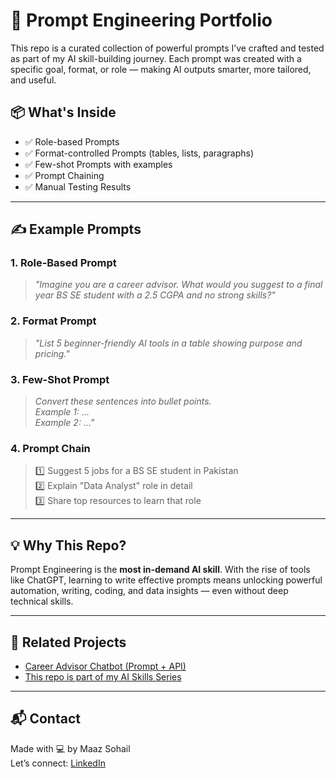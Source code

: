 # 🧠 Prompt Engineering Portfolio

This repo is a curated collection of powerful prompts I’ve crafted and tested as part of my AI skill-building journey. Each prompt was created with a specific goal, format, or role — making AI outputs smarter, more tailored, and useful.

## 📦 What's Inside

- ✅ Role-based Prompts  
- ✅ Format-controlled Prompts (tables, lists, paragraphs)  
- ✅ Few-shot Prompts with examples  
- ✅ Prompt Chaining  
- ✅ Manual Testing Results

---

## ✍️ Example Prompts

### 1. Role-Based Prompt
> *"Imagine you are a career advisor. What would you suggest to a final year BS SE student with a 2.5 CGPA and no strong skills?"*

### 2. Format Prompt
> *"List 5 beginner-friendly AI tools in a table showing purpose and pricing."*

### 3. Few-Shot Prompt
> *Convert these sentences into bullet points.  
Example 1: ...  
Example 2: ..."*

### 4. Prompt Chain
> 1️⃣ Suggest 5 jobs for a BS SE student in Pakistan  
> 2️⃣ Explain "Data Analyst" role in detail  
> 3️⃣ Share top resources to learn that role

---

## 💡 Why This Repo?

Prompt Engineering is the **most in-demand AI skill**. With the rise of tools like ChatGPT, learning to write effective prompts means unlocking powerful automation, writing, coding, and data insights — even without deep technical skills.

---

## 🔗 Related Projects
- [Career Advisor Chatbot (Prompt + API)](https://github.com/maaz2312/career-advisor-bot)  
- [This repo is part of my AI Skills Series](#)

---

## 📬 Contact
Made with 💻 by Maaz Sohail  
Let’s connect: [LinkedIn](https://www.linkedin.com/in/maaz2312)

